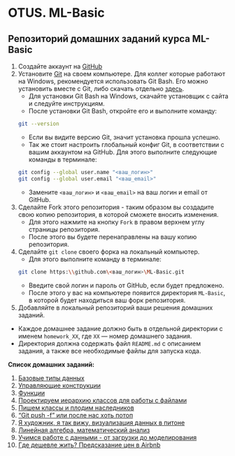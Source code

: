 # OTUS. ML-Basic

## Репозиторий домашних заданий курса ML-Basic

1. Создайте аккаунт на [GitHub](https://github.com/signup)
2. Установите [Git](https://git-scm.com/downloads) на своем компьютере. Для коллег которые работают на Windows, рекомендуется использовать Git Bash. Его можно установить вместе с Git, либо скачать отдельно [здесь](https://gitforwindows.org/).
    * Для установки Git Bash на Windows, скачайте установщик с сайта и следуйте инструкциям.
    * После установки Git Bash, откройте его и выполните команду:
    ```bash
    git --version
    ```
    * Если вы видите версию Git, значит установка прошла успешно.
    * Так же стоит настроить глобальный конфиг Git, в соответствии с вашим аккаунтом на GitHub. Для этого выполните следующие команды в терминале:
    ```bash
    git config --global user.name "<ваш_логин>"
    git config --global user.email "<ваш_email>"
    ```
    * Замените `<ваш_логин>` и `<ваш_email>` на ваш логин и email от GitHub.
3. Сделайте Fork этого репозитория - таким образом вы создадите свою копию репозитория, в которой сможете вносить изменения.
    * Для этого нажмите на кнопку `Fork` в правом верхнем углу страницы репозитория.
    * После этого вы будете перенаправлены на вашу копию репозитория.
4. Сделайте `git clone` своего форка на локальный компьютер.
    * Для этого выполните команду в терминале:
    ```bash
    git clone https:\\github.com\<ваш_логин>\ML-Basic.git
    ```
    * Введите свой логин и пароль от GitHub, если будет предложено.
    * После этого у вас на компьютере появится директория `ML-Basic`, в которой будет находиться ваш форк репозитория.
5. Добавляйте в локальный репозиторий ваши решения домашних заданий.
* Каждое домашнее задание должно быть в отдельной директории с именем `homework_XX`, где `XX` — номер домашнего задания.
* Директория должна содержать файл `README.md` с описанием задания, а также все необходимые файлы для запуска кода.

**Список домашних заданий:**

1. [Базовые типы данных](homework_01/README.md)
2. [Управляющие конструкции](homework_02/README.md)
3. [Функции](homework_03/README.md)
4. [Проектируем иерархию классов для работы с файлами](homework_04/README.md)
5. [Пишем классы и плодим наследников](homework_05/README.md)
6. [“Git push -f” или после нас хоть потоп](homework_06/README.md)
7. [Я художник, я так вижу, визуализация данных в питоне](homework_07/README.md)
8. [Линейная алгебра, математический анализ](homework_08/README.md)
9. [Учимся работе с данными - от загрузки до моделирования](homework_09/README.md)
10. [Где дешевле жить? Предсказание цен в Airbnb](homework_10/README.md)